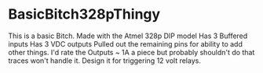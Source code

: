 # BasicBitch328pThingy

This is a basic Bitch. 
Made with the Atmel 328p DIP model 
Has 3 Buffered inputs
Has 3 VDC outputs 
Pulled out the remaining pins for 
ability to add other things. I'd 
rate the Outputs ~ 1A a piece 
but probably shouldn't do that 
traces won't handle it. Design 
it for triggering 12 volt 
relays.
